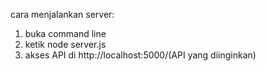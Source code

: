 cara menjalankan server:
1. buka command line
2. ketik node server.js
3. akses API di http://localhost:5000/(API yang diinginkan)
